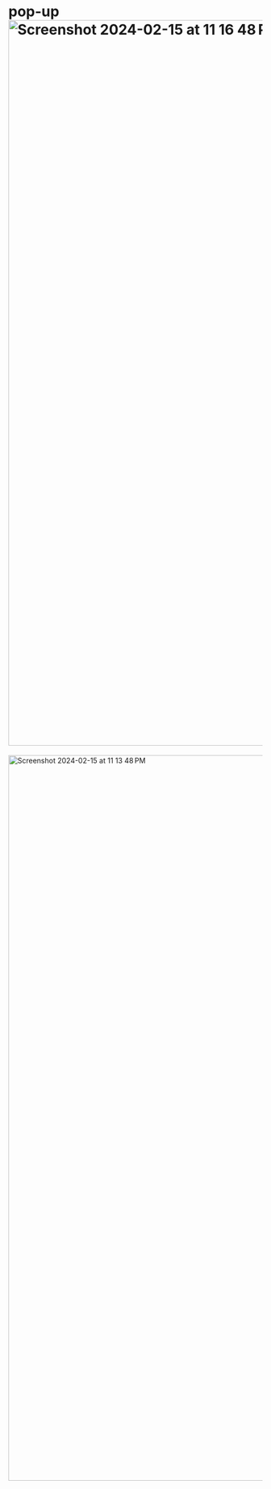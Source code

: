 # pop-up<img width="1440" alt="Screenshot 2024-02-15 at 11 16 48 PM" src="https://github.com/pnmmishra99/pop-up/assets/40215588/1ef7bf1c-c29b-41d6-8168-f9fbc456285a">
<img width="1440" alt="Screenshot 2024-02-15 at 11 13 48 PM" src="https://github.com/pnmmishra99/pop-up/assets/40215588/c6a83f2b-1615-459b-9425-5a2b76a0bbb9">
